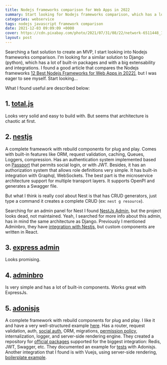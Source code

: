 ```yaml
---
title: Nodejs frameworks comparison for Web Apps in 2022
summary: Start looking for Nodejs frameworks comparison, which has a lot of built-in packages and with a big extensability and integrations.
categories: webservice
tags: nodejs javascript framework comparison
date: 2021-12-03 09:09:09 +0000
cover: https://cdn.pixabay.com/photo/2021/07/31/08/22/network-6511448_1280.jpg
layout: post
---
```


Searching a fast solution to create an MVP, I start looking into Nodejs frameworks comparison. I'm looking for a similar solution to Django (python), which has a lot of built-in packages and with a big extensability and integrations. I found a good article that compares the Nodejs frameworks <a href="https://www.simform.com/blog/best-nodejs-frameworks/" target="_blank">12 Best Nodejs Frameworks for Web Apps in 2022]</a>, but I was eager to see myself. Start looking...

What I found useful are described below:

## 1. <a href="https://www.totaljs.com/code/" target="_blank">total.js</a>

Looks very solid and easy to build with. But seems that architecture is chaotic at first.

## 2. <a href="https://docs.nestjs.com/" target="_blank">nestjs</a>

A complete framework with rebuild components for plug and play. Comes with built-in features like ORM, request validation, caching, Queues, Loggers, compression. Has an authentication system implemented based on <a href="http://www.passportjs.org/" target="_blank">Passport</a> that permits social login, or with JWT. Besides, it has an authorization system that allows role definitions very simple. It has built-in integration with Graphql, WebSockets. The best part is the microservice architecture support for multiple transport layers. It supports OpenPI and generates a Swagger file. 

But what I think is really cool about Nest is that has CRUD generators, just type a command it creates a complete CRUD (ex: `nest g resource`).

Searching for an admin panel for Nest I found <a href="https://nestjs-admin.com/" target="_blank">NestJs Admin</a>, but the project looks dead, not maintained. Yeah, I searched for more info about this admin, has in mind the same architecture as Django.
Previously I mentioned Adminbro, they have <a href="https://adminbro.com/module-@admin-bro_nestjs.html" target="_blank">integration with Nestjs</a>, but custom components are written in React.

## 3. <a href="https://github.com/simov/express-admin" target="_blank">express admin</a>

Looks promising.

## 4. <a href="https://adminbro.com/" target="_blank">adminbro</a>

Is very simple and has a lot of built-in components. Works great with ExpressJs.

## 5. <a href="https://adonisjs.com/" target="_blank">adonisjs</a>

A complete framework with rebuild components for plug and play. I like it and have a very well-structured example [here](https://adonisjs.com/adonisjs-at-a-glance). Has a router, request validation, auth, <a href="https://docs.adonisjs.com/guides/auth/social" target="_blank">social auth</a>, ORM, migrations, <a href="https://docs.adonisjs.com/guides/authorization" target="_blank">permission policy</a>, internalization, logger, and server-side rendering engine. They created a repository for <a href="https://github.com/adonisjs-community/awesome-adonisjs" target="_blank">official packages</a> supported for the biggest integration: Redis, JWT, Swagger, etc. They documented an example for <a href="https://docs.adonisjs.com/cookbooks/testing-adonisjs-apps" target="_blank">tests</a> with Adonisjs. Another integration that I found is with Vuejs, using server-side rendering, <a href="https://github.com/Atinux/vue-adonis" target="_blank">boilerplate example</a>.